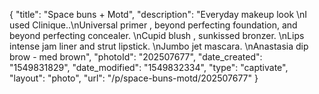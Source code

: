 {
    "title": "Space buns + Motd",
    "description": "Everyday makeup look \nI used Clinique..\nUniversal primer , beyond perfecting foundation,  and beyond perfecting concealer. \nCupid blush , sunkissed bronzer. \nLips intense jam liner and strut lipstick. \nJumbo jet mascara. \nAnastasia dip brow - med brown",
    "photoId": "202507677",
    "date_created": "1549831829",
    "date_modified": "1549832334",
    "type": "captivate",
    "layout": "photo",
    "url": "\/p\/space-buns-motd\/202507677"
}